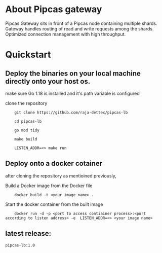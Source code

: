 

# About Pipcas gateway

Pipcas Gateway sits in front of a Pipcas node containing multiple shards. Gateway handles routing of read and write requests among the shards. Optimized connection management with high throughput.  


# Quickstart

## Deploy the binaries on your local machine directly onto your host os.

make sure Go 1.18 is installed and it's path variable is configured

clone the repository
```
    git clone https://github.com/raja-dettex/pipcas-lb
```
```
    cd pipcas-lb
```

```
    go mod tidy
```

```
    make build
```

```
    LISTEN_ADDR=<> make run
```

## Deploy onto a docker cotainer

after cloning the repository as mentioined previously,

Build a Docker image from the Docker file

```
    docker build -t <your image name> .
```

Start the docker container from the built image

```
    docker run -d -p <port to access contiainer process>:<port according to listen address> -e  LISTEN_ADDR=<> <your image name>
```

## latest release: 
    pipcas-lb:1.0
